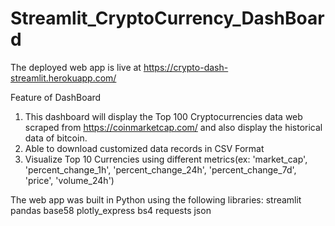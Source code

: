 # Streamlit_CryptoCurrency_DashBoard
The deployed web app is live at https://crypto-dash-streamlit.herokuapp.com/

Feature of DashBoard
1. This dashboard will display the Top 100 Cryptocurrencies data web scraped from https://coinmarketcap.com/ and also display the historical data of bitcoin.
2. Able to download customized data records in CSV Format
3. Visualize Top 10 Currencies using different metrics(ex: 'market_cap', 'percent_change_1h', 'percent_change_24h', 'percent_change_7d', 'price', 'volume_24h') 

The web app was built in Python using the following libraries:
streamlit 
pandas
base58
plotly_express 
bs4
requests
json
